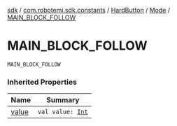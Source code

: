 [sdk](../../../index.md) / [com.robotemi.sdk.constants](../../index.md) / [HardButton](../index.md) / [Mode](index.md) / [MAIN_BLOCK_FOLLOW](./-m-a-i-n_-b-l-o-c-k_-f-o-l-l-o-w.md)

# MAIN_BLOCK_FOLLOW

`MAIN_BLOCK_FOLLOW`

### Inherited Properties

| Name | Summary |
|---|---|
| [value](value.md) | `val value: `[`Int`](https://kotlinlang.org/api/latest/jvm/stdlib/kotlin/-int/index.html) |
